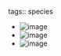 tags:: species

- ![image](https://peach-geographical-bat-397.mypinata.cloud/ipfs/QmUySo6CvYdfmzrwR3NZwfCTpRiRvfkA7p771DRiXdJUWZ)
- ![image](https://peach-geographical-bat-397.mypinata.cloud/ipfs/QmfXpwTHGvhVaPgEji1LCihWjQ2Aw8FSyRzgcGsyCehfaw)
- ![image](https://peach-geographical-bat-397.mypinata.cloud/ipfs/QmZabj3wyeBcLsXKHh8tHsSr28thXGLEnH8e59FMH9sQGY)